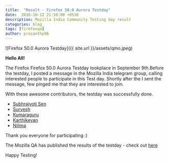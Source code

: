 ```yaml
---
title:  "Result - Firefox 50.0 Aurora Testday"
date:  2016-10-12 21:50:00 +0530
description: Mozilla India Community Testing day result
categories: blog
tags: [firefoxqa]
author: prasanthp96
---
```


![Firefox 50.0 Aurora Testday]({{ site.url }}/assets/qmo.jpeg)


**Hello All!**

<p>The  Firefox Firefox 50.0 Aurora Testday tookplace in September 9th.Before the testday, I posted a message in the Mozilla India telegram group, calling interested people to participate in this Test day. Shortly after the I sent the message, few pinged me that they are interested to join.</p>
<p>With these awesome contributors, the testday was successfully done.</p>


- [Subhrajyoti Sen](https://twitter.com/iamsubhrajyoti)
- [Survesh]()
- [Kumaraguru]()
- [Karthikeyan]()
- [Nilima](https://twitter.com/NilimaC04)

<p>Thank you everyone for participating :)</p>

<p>The Mozilla QA has published the results of the testday - check out <a href="https://quality.mozilla.org/2016/09/firefox-50-0-aurora-testday-results/">here</a></p>
<p>Happy Testing!</p>
